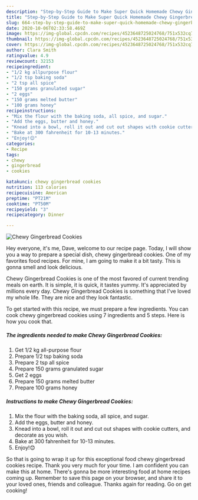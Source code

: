 ```yaml
---
description: "Step-by-Step Guide to Make Super Quick Homemade Chewy Gingerbread Cookies"
title: "Step-by-Step Guide to Make Super Quick Homemade Chewy Gingerbread Cookies"
slug: 664-step-by-step-guide-to-make-super-quick-homemade-chewy-gingerbread-cookies
date: 2020-10-06T02:33:58.469Z
image: https://img-global.cpcdn.com/recipes/4523648725024768/751x532cq70/chewy-gingerbread-cookies-recipe-main-photo.jpg
thumbnail: https://img-global.cpcdn.com/recipes/4523648725024768/751x532cq70/chewy-gingerbread-cookies-recipe-main-photo.jpg
cover: https://img-global.cpcdn.com/recipes/4523648725024768/751x532cq70/chewy-gingerbread-cookies-recipe-main-photo.jpg
author: Clara Smith
ratingvalue: 4.9
reviewcount: 32153
recipeingredient:
- "1/2 kg allpurpose flour"
- "1/2 tsp baking soda"
- "2 tsp all spice"
- "150 grams granulated sugar"
- "2 eggs"
- "150 grams melted butter"
- "100 grams honey"
recipeinstructions:
- "Mix the flour with the baking soda, all spice, and sugar."
- "Add the eggs, butter and honey."
- "Knead into a bowl, roll it out and cut out shapes with cookie cutters, and decorate as you wish."
- "Bake at 300 fahrenheit for 10-13 minutes."
- "Enjoy!😊"
categories:
- Recipe
tags:
- chewy
- gingerbread
- cookies

katakunci: chewy gingerbread cookies 
nutrition: 113 calories
recipecuisine: American
preptime: "PT21M"
cooktime: "PT50M"
recipeyield: "3"
recipecategory: Dinner

---
```



![Chewy Gingerbread Cookies](https://img-global.cpcdn.com/recipes/4523648725024768/751x532cq70/chewy-gingerbread-cookies-recipe-main-photo.jpg)

Hey everyone, it's me, Dave, welcome to our recipe page. Today, I will show you a way to prepare a special dish, chewy gingerbread cookies. One of my favorites food recipes. For mine, I am going to make it a bit tasty. This is gonna smell and look delicious.



Chewy Gingerbread Cookies is one of the most favored of current trending meals on earth. It is simple, it is quick, it tastes yummy. It's appreciated by millions every day. Chewy Gingerbread Cookies is something that I've loved my whole life. They are nice and they look fantastic.


To get started with this recipe, we must prepare a few ingredients. You can cook chewy gingerbread cookies using 7 ingredients and 5 steps. Here is how you cook that.

<!--inarticleads1-->

##### The ingredients needed to make Chewy Gingerbread Cookies:

1. Get 1/2 kg all-purpose flour
1. Prepare 1/2 tsp baking soda
1. Prepare 2 tsp all spice
1. Prepare 150 grams granulated sugar
1. Get 2 eggs
1. Prepare 150 grams melted butter
1. Prepare 100 grams honey




<!--inarticleads2-->

##### Instructions to make Chewy Gingerbread Cookies:

1. Mix the flour with the baking soda, all spice, and sugar.
1. Add the eggs, butter and honey.
1. Knead into a bowl, roll it out and cut out shapes with cookie cutters, and decorate as you wish.
1. Bake at 300 fahrenheit for 10-13 minutes.
1. Enjoy!😊




So that is going to wrap it up for this exceptional food chewy gingerbread cookies recipe. Thank you very much for your time. I am confident you can make this at home. There's gonna be more interesting food at home recipes coming up. Remember to save this page on your browser, and share it to your loved ones, friends and colleague. Thanks again for reading. Go on get cooking!
